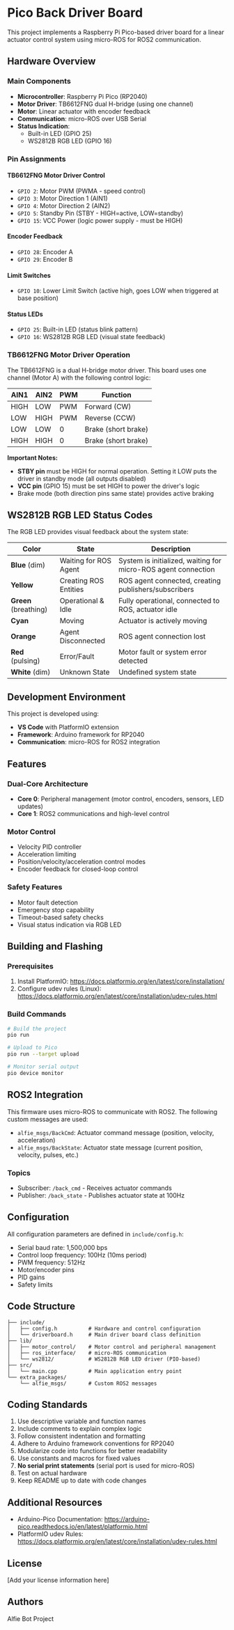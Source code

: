 # Pico Back Driver Board

This project implements a Raspberry Pi Pico-based driver board for a linear actuator control system using micro-ROS for ROS2 communication.

## Hardware Overview

### Main Components
- **Microcontroller**: Raspberry Pi Pico (RP2040)
- **Motor Driver**: TB6612FNG dual H-bridge (using one channel)
- **Motor**: Linear actuator with encoder feedback
- **Communication**: micro-ROS over USB Serial
- **Status Indication**: 
  - Built-in LED (GPIO 25)
  - WS2812B RGB LED (GPIO 16)

### Pin Assignments

#### TB6612FNG Motor Driver Control
- `GPIO 2`: Motor PWM (PWMA - speed control)
- `GPIO 3`: Motor Direction 1 (AIN1)
- `GPIO 4`: Motor Direction 2 (AIN2)
- `GPIO 5`: Standby Pin (STBY - HIGH=active, LOW=standby)
- `GPIO 15`: VCC Power (logic power supply - must be HIGH)

#### Encoder Feedback
- `GPIO 28`: Encoder A
- `GPIO 29`: Encoder B

#### Limit Switches
- `GPIO 10`: Lower Limit Switch (active high, goes LOW when triggered at base position)

#### Status LEDs
- `GPIO 25`: Built-in LED (status blink pattern)
- `GPIO 16`: WS2812B RGB LED (visual state feedback)

### TB6612FNG Motor Driver Operation

The TB6612FNG is a dual H-bridge motor driver. This board uses one channel (Motor A) with the following control logic:

| AIN1 | AIN2 | PWM | Function |
|------|------|-----|----------|
| HIGH | LOW  | PWM | Forward (CW) |
| LOW  | HIGH | PWM | Reverse (CCW) |
| LOW  | LOW  | 0   | Brake (short brake) |
| HIGH | HIGH | 0   | Brake (short brake) |

**Important Notes:**
- **STBY pin** must be HIGH for normal operation. Setting it LOW puts the driver in standby mode (all outputs disabled)
- **VCC pin** (GPIO 15) must be set HIGH to power the driver's logic
- Brake mode (both direction pins same state) provides active braking

## WS2812B RGB LED Status Codes

The RGB LED provides visual feedback about the system state:

| Color | State | Description |
|-------|-------|-------------|
| **Blue** (dim) | Waiting for ROS Agent | System is initialized, waiting for micro-ROS agent connection |
| **Yellow** | Creating ROS Entities | ROS agent connected, creating publishers/subscribers |
| **Green** (breathing) | Operational & Idle | Fully operational, connected to ROS, actuator idle |
| **Cyan** | Moving | Actuator is actively moving |
| **Orange** | Agent Disconnected | ROS agent connection lost |
| **Red** (pulsing) | Error/Fault | Motor fault or system error detected |
| **White** (dim) | Unknown State | Undefined system state |

## Development Environment

This project is developed using:
- **VS Code** with PlatformIO extension
- **Framework**: Arduino framework for RP2040
- **Communication**: micro-ROS for ROS2 integration

## Features

### Dual-Core Architecture
- **Core 0**: Peripheral management (motor control, encoders, sensors, LED updates)
- **Core 1**: ROS2 communications and high-level control

### Motor Control
- Velocity PID controller
- Acceleration limiting
- Position/velocity/acceleration control modes
- Encoder feedback for closed-loop control

### Safety Features
- Motor fault detection
- Emergency stop capability
- Timeout-based safety checks
- Visual status indication via RGB LED

## Building and Flashing

### Prerequisites
1. Install PlatformIO: https://docs.platformio.org/en/latest/core/installation/
2. Configure udev rules (Linux): https://docs.platformio.org/en/latest/core/installation/udev-rules.html

### Build Commands
```bash
# Build the project
pio run

# Upload to Pico
pio run --target upload

# Monitor serial output
pio device monitor
```

## ROS2 Integration

This firmware uses micro-ROS to communicate with ROS2. The following custom messages are used:

- `alfie_msgs/BackCmd`: Actuator command message (position, velocity, acceleration)
- `alfie_msgs/BackState`: Actuator state message (current position, velocity, pulses, etc.)

### Topics
- Subscriber: `/back_cmd` - Receives actuator commands
- Publisher: `/back_state` - Publishes actuator state at 100Hz

## Configuration

All configuration parameters are defined in `include/config.h`:
- Serial baud rate: 1,500,000 bps
- Control loop frequency: 100Hz (10ms period)
- PWM frequency: 512Hz
- Motor/encoder pins
- PID gains
- Safety limits

## Code Structure

```
├── include/
│   ├── config.h          # Hardware and control configuration
│   └── driverboard.h     # Main driver board class definition
├── lib/
│   ├── motor_control/    # Motor control and peripheral management
│   ├── ros_interface/    # micro-ROS communication
│   └── ws2812/           # WS2812B RGB LED driver (PIO-based)
├── src/
│   └── main.cpp          # Main application entry point
└── extra_packages/
    └── alfie_msgs/       # Custom ROS2 messages
```

## Coding Standards

1. Use descriptive variable and function names
2. Include comments to explain complex logic
3. Follow consistent indentation and formatting
4. Adhere to Arduino framework conventions for RP2040
5. Modularize code into functions for better readability
6. Use constants and macros for fixed values
7. **No serial print statements** (serial port is used for micro-ROS)
8. Test on actual hardware
9. Keep README up to date with code changes

## Additional Resources

- Arduino-Pico Documentation: https://arduino-pico.readthedocs.io/en/latest/platformio.html
- PlatformIO udev Rules: https://docs.platformio.org/en/latest/core/installation/udev-rules.html

## License

[Add your license information here]

## Authors

Alfie Bot Project
